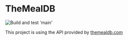 # TheMealDB
![Build and test 'main'](https://github.com/Pouyaa91/TheMealDB/actions/workflows/build-and-test-main.yml/badge.svg)

This project is using the API provided by [themealdb.com](https://www.themealdb.com/api.php)
